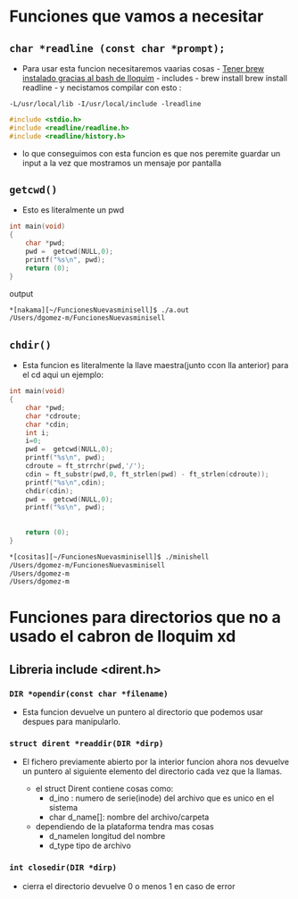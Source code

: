 # Funciones que vamos a necesitar

## `char *readline (const char *prompt);`
 - Para usar esta funcion necesitaremos vaarias cosas
		- [Tener brew instalado gracias al bash
		de lloquim](brewTosGoinfre.sh)
		- includes 
		- brew install brew install readline
		- y necistamos compilar con esto :
```plaintext
-L/usr/local/lib -I/usr/local/include -lreadline
```
```c
#include <stdio.h>
#include <readline/readline.h>
#include <readline/history.h>
```
- lo que conseguimos con esta funcion es que nos peremite guardar un input a la vez que mostramos un mensaje por pantalla

## `getcwd()`
- Esto es literalmente un pwd

```c
int main(void)
{
	char *pwd;
 	pwd =  getcwd(NULL,0);
    printf("%s\n", pwd);
    return (0);
}
```
output
```bash
*[nakama][~/FuncionesNuevasminisell]$ ./a.out
/Users/dgomez-m/FuncionesNuevasminisell
```
## `chdir()`
 - Esta funcion es literalmente la llave maestra(junto ccon lla anterior) para el cd aqui un ejemplo:


```c
int main(void)
{
	char *pwd;
	char *cdroute;
	char *cdin;
	int i;
	i=0;
 	pwd =  getcwd(NULL,0);
    printf("%s\n", pwd);
	cdroute = ft_strrchr(pwd,'/');
	cdin = ft_substr(pwd,0, ft_strlen(pwd) - ft_strlen(cdroute));
    printf("%s\n",cdin);
	chdir(cdin);
	pwd =  getcwd(NULL,0);
    printf("%s\n", pwd);
	
		
    return (0);
}
```
```bash
*[cositas][~/FuncionesNuevasminisell]$ ./minishell
/Users/dgomez-m/FuncionesNuevasminisell
/Users/dgomez-m
/Users/dgomez-m
```
# Funciones para directorios que no a usado el cabron de lloquim xd
## Libreria  include <dirent.h>
### `DIR *opendir(const char *filename)`
 - Esta funcion devuelve un puntero al directorio que podemos usar despues para manipularlo.

### `struct dirent *readdir(DIR *dirp)`

- El fichero previamente abierto por la interior funcion ahora nos devuelve un puntero al siguiente elemento del directorio cada vez que la llamas.

	- el struct Dirent contiene cosas como:
		-  d_ino : numero de serie(inode) del archivo que es unico en el sistema
		- char d_name[]: nombre del archivo/carpeta
	- dependiendo de la plataforma tendra mas cosas
		- d_namelen longitud del nombre
		- d_type tipo de archivo
	
### `int closedir(DIR *dirp)`
	
- cierra el directorio devuelve 0 o menos 1 en caso de error

